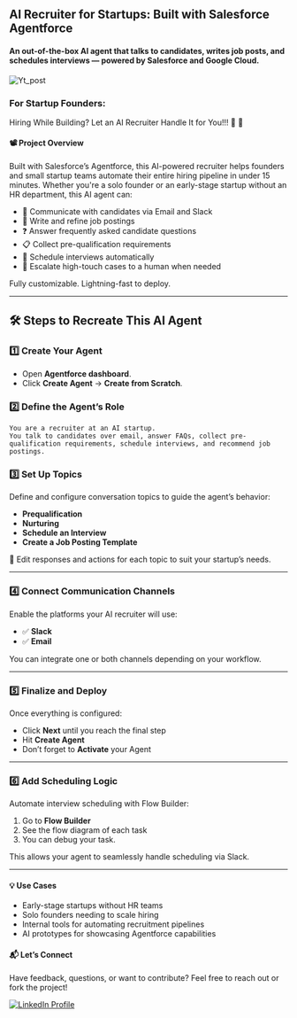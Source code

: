 ## AI Recruiter for Startups: Built with Salesforce Agentforce
#### An out-of-the-box AI agent that talks to candidates, writes job posts, and schedules interviews — powered by Salesforce and Google Cloud.

![Yt_post](https://github.com/user-attachments/assets/3c1e2796-29d7-42ab-898e-29f1999386f3)

### For Startup Founders:
Hiring While Building? Let an AI Recruiter Handle It for You!!! 🤖 🙌 

#### 📽️ Project Overview

Built with Salesforce’s Agentforce, this AI-powered recruiter helps founders and small startup teams automate their entire hiring pipeline in under 15 minutes.
Whether you're a solo founder or an early-stage startup without an HR department, this AI agent can:
- 💬 Communicate with candidates via Email and Slack
- 📄 Write and refine job postings
- ❓ Answer frequently asked candidate questions
- 📋 Collect pre-qualification requirements
- 📅 Schedule interviews automatically
- 🔀 Escalate high-touch cases to a human when needed

Fully customizable. Lightning-fast to deploy.

---

## 🛠️ Steps to Recreate This AI Agent

### 1️⃣ **Create Your Agent**
- Open **Agentforce dashboard**.
- Click **Create Agent** → **Create from Scratch**.
  
### 2️⃣ **Define the Agent’s Role**
```
You are a recruiter at an AI startup.
You talk to candidates over email, answer FAQs, collect pre-qualification requirements, schedule interviews, and recommend job postings.
```

### 3️⃣ **Set Up Topics**
Define and configure conversation topics to guide the agent’s behavior:

- **Prequalification**
- **Nurturing**
- **Schedule an Interview**
- **Create a Job Posting Template**

🔧 Edit responses and actions for each topic to suit your startup’s needs.

---

### 4️⃣ Connect Communication Channels
Enable the platforms your AI recruiter will use:

- ✅ **Slack**
- ✅ **Email**

You can integrate one or both channels depending on your workflow.

---

### 5️⃣ Finalize and Deploy
Once everything is configured:

- Click **Next** until you reach the final step
- Hit **Create Agent**
- Don’t forget to **Activate** your Agent

---

### 6️⃣ Add Scheduling Logic
Automate interview scheduling with Flow Builder:

1. Go to **Flow Builder**
2. See the flow diagram of each task
3. You can debug your task.

This allows your agent to seamlessly handle scheduling via Slack.

---

#### 💡 Use Cases
- Early-stage startups without HR teams
- Solo founders needing to scale hiring
- Internal tools for automating recruitment pipelines
- AI prototypes for showcasing Agentforce capabilities

#### 📬 Let’s Connect
Have feedback, questions, or want to contribute? Feel free to reach out or fork the project!

<a href="https://www.linkedin.com/in/mansi-more-0943/"> ![LinkedIn Profile](https://img.shields.io/badge/LinkedIn-0077B5?style=for-the-badge&logo=linkedin&logoColor=white) </a>

